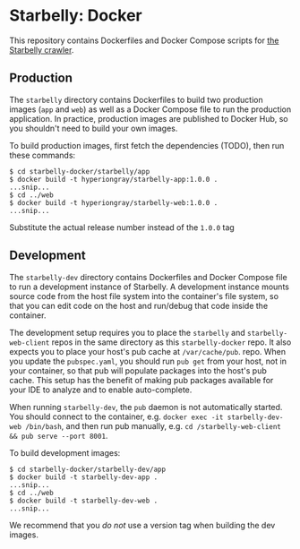 # Starbelly: Docker

This repository contains Dockerfiles and Docker Compose scripts for
[the Starbelly crawler](https://gitlab.com/hyperion-gray/starbelly).

## Production

The `starbelly` directory contains Dockerfiles to build two production images
(`app` and `web`) as well as a Docker Compose file to run the production
application. In practice, production images are published to Docker Hub, so
you shouldn't need to build your own images.

To build production images, first fetch the dependencies (TODO), then run
these commands:

    $ cd starbelly-docker/starbelly/app
    $ docker build -t hyperiongray/starbelly-app:1.0.0 .
    ...snip...
    $ cd ../web
    $ docker build -t hyperiongray/starbelly-web:1.0.0 .
    ...snip...

Substitute the actual release number instead of the `1.0.0` tag

## Development

The `starbelly-dev` directory contains Dockerfiles and Docker Compose file
to run a development instance of Starbelly. A development instance mounts source
code from the host file system into the container's file system, so that you can
edit code on the host and run/debug that code inside the container.

The development setup requires you to place the `starbelly` and
`starbelly-web-client` repos in the same directory as this `starbelly-docker`
repo. It also expects you to place your host's pub cache at `/var/cache/pub`.
repo. When you update the `pubspec.yaml`, you should run `pub get` from your
host, not in your container, so that pub will populate packages into the host's
pub cache. This setup has the benefit of making pub packages available for your
IDE to analyze and to enable auto-complete.

When running `starbelly-dev`, the `pub` daemon is not automatically started.
You should connect to the container, e.g.
`docker exec -it starbelly-dev-web /bin/bash`, and then run pub manually, e.g.
`cd /starbelly-web-client && pub serve --port 8001`.

To build development images:

    $ cd starbelly-docker/starbelly-dev/app
    $ docker build -t starbelly-dev-app .
    ...snip...
    $ cd ../web
    $ docker build -t starbelly-dev-web .
    ...snip...

We recommend that you *do not* use a version tag when building the dev images.
